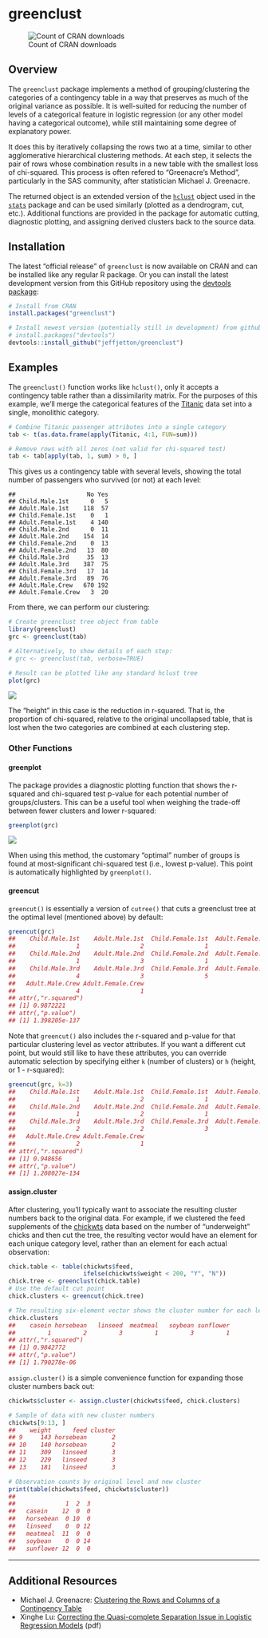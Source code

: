 
<!-- README.md is generated from README.Rmd. Please edit that file -->

# greenclust

<figure>
<img src="https://cranlogs.r-pkg.org/badges/grand-total/greenclust"
alt="Count of CRAN downloads" />
<figcaption aria-hidden="true">Count of CRAN downloads</figcaption>
</figure>

## Overview

The `greenclust` package implements a method of grouping/clustering the
categories of a contingency table in a way that preserves as much of the
original variance as possible. It is well-suited for reducing the number
of levels of a categorical feature in logistic regression (or any other
model having a categorical outcome), while still maintaining some degree
of explanatory power.

It does this by iteratively collapsing the rows two at a time, similar
to other agglomerative hierarchical clustering methods. At each step, it
selects the pair of rows whose combination results in a new table with
the smallest loss of chi-squared. This process is often refered to
“Greenacre’s Method”, particularly in the SAS community, after
statistician Michael J. Greenacre.

The returned object is an extended version of the
[`hclust`](https://stat.ethz.ch/R-manual/R-devel/library/stats/html/hclust.html)
object used in the
[`stats`](https://stat.ethz.ch/R-manual/R-devel/library/stats/html/stats-package.html)
package and can be used similarly (plotted as a dendrogram, cut, etc.).
Additional functions are provided in the package for automatic cutting,
diagnostic plotting, and assigning derived clusters back to the source
data.

## Installation

The latest “official release” of `greenclust` is now available on CRAN
and can be installed like any regular R package. Or you can install the
latest development version from this GitHub repository using the
[devtools package](https://CRAN.R-project.org/package=devtools):

``` r
# Install from CRAN
install.packages("greenclust")

# Install newest version (potentially still in development) from github
# install.packages("devtools")
devtools::install_github("jeffjetton/greenclust")
```

## Examples

The `greenclust()` function works like `hclust()`, only it accepts a
contingency table rather than a dissimilarity matrix. For the purposes
of this example, we’ll merge the categorical features of the
[Titanic](https://stat.ethz.ch/R-manual/R-devel/library/datasets/html/Titanic.html)
data set into a single, monolithic category.

``` r
# Combine Titanic passenger attributes into a single category
tab <- t(as.data.frame(apply(Titanic, 4:1, FUN=sum)))

# Remove rows with all zeros (not valid for chi-squared test)
tab <- tab[apply(tab, 1, sum) > 0, ]
```

This gives us a contingency table with several levels, showing the total
number of passengers who survived (or not) at each level:

    ##                    No Yes
    ## Child.Male.1st      0   5
    ## Adult.Male.1st    118  57
    ## Child.Female.1st    0   1
    ## Adult.Female.1st    4 140
    ## Child.Male.2nd      0  11
    ## Adult.Male.2nd    154  14
    ## Child.Female.2nd    0  13
    ## Adult.Female.2nd   13  80
    ## Child.Male.3rd     35  13
    ## Adult.Male.3rd    387  75
    ## Child.Female.3rd   17  14
    ## Adult.Female.3rd   89  76
    ## Adult.Male.Crew   670 192
    ## Adult.Female.Crew   3  20

From there, we can perform our clustering:

``` r
# Create greenclust tree object from table
library(greenclust)
grc <- greenclust(tab)

# Alternatively, to show details of each step:
# grc <- greenclust(tab, verbose=TRUE)

# Result can be plotted like any standard hclust tree
plot(grc)
```

![](man/figures/README-example_clusterplot_1-1.png)<!-- -->

The “height” in this case is the reduction in r-squared. That is, the
proportion of chi-squared, relative to the original uncollapsed table,
that is lost when the two categories are combined at each clustering
step.

### Other Functions

#### greenplot

The package provides a diagnostic plotting function that shows the
r-squared and chi-squared test p-value for each potential number of
groups/clusters. This can be a useful tool when weighing the trade-off
between fewer clusters and lower r-squared:

``` r
greenplot(grc)
```

![](man/figures/README-example_greenplot-1.png)<!-- -->

When using this method, the customary “optimal” number of groups is
found at most-significant chi-squared test (i.e., lowest p-value). This
point is automatically highlighted by `greenplot()`.

#### greencut

`greencut()` is essentially a version of `cutree()` that cuts a
greenclust tree at the optimal level (mentioned above) by default:

``` r
greencut(grc)
##    Child.Male.1st    Adult.Male.1st  Child.Female.1st  Adult.Female.1st 
##                 1                 2                 1                 1 
##    Child.Male.2nd    Adult.Male.2nd  Child.Female.2nd  Adult.Female.2nd 
##                 1                 3                 1                 1 
##    Child.Male.3rd    Adult.Male.3rd  Child.Female.3rd  Adult.Female.3rd 
##                 4                 3                 5                 5 
##   Adult.Male.Crew Adult.Female.Crew 
##                 4                 1 
## attr(,"r.squared")
## [1] 0.9872221
## attr(,"p.value")
## [1] 1.398205e-137
```

Note that `greencut()` also includes the r-squared and p-value for that
particular clustering level as vector attributes. If you want a
different cut point, but would still like to have these attributes, you
can override automatic selection by specifying either `k` (number of
clusters) or `h` (height, or 1 - r-squared):

``` r
greencut(grc, k=3)
##    Child.Male.1st    Adult.Male.1st  Child.Female.1st  Adult.Female.1st 
##                 1                 2                 1                 1 
##    Child.Male.2nd    Adult.Male.2nd  Child.Female.2nd  Adult.Female.2nd 
##                 1                 2                 1                 1 
##    Child.Male.3rd    Adult.Male.3rd  Child.Female.3rd  Adult.Female.3rd 
##                 2                 2                 3                 3 
##   Adult.Male.Crew Adult.Female.Crew 
##                 2                 1 
## attr(,"r.squared")
## [1] 0.948656
## attr(,"p.value")
## [1] 1.208027e-134
```

#### assign.cluster

After clustering, you’ll typically want to associate the resulting
cluster numbers back to the original data. For example, if we clustered
the feed supplements of the
[chickwts](https://stat.ethz.ch/R-manual/R-devel/library/datasets/html/chickwts.html)
data based on the number of “underweight” chicks and then cut the tree,
the resulting vector would have an element for each unique category
level, rather than an element for each actual observation:

``` r
chick.table <- table(chickwts$feed,
                     ifelse(chickwts$weight < 200, "Y", "N"))
chick.tree <- greenclust(chick.table)
# Use the default cut point
chick.clusters <- greencut(chick.tree)

# The resulting six-element vector shows the cluster number for each level
chick.clusters
##    casein horsebean   linseed  meatmeal   soybean sunflower 
##         1         2         3         1         3         1 
## attr(,"r.squared")
## [1] 0.9842772
## attr(,"p.value")
## [1] 1.790278e-06
```

`assign.cluster()` is a simple convenience function for expanding those
cluster numbers back out:

``` r
chickwts$cluster <- assign.cluster(chickwts$feed, chick.clusters)

# Sample of data with new cluster numbers
chickwts[9:13, ]
##    weight      feed cluster
## 9     143 horsebean       2
## 10    140 horsebean       2
## 11    309   linseed       3
## 12    229   linseed       3
## 13    181   linseed       3

# Observation counts by original level and new cluster
print(table(chickwts$feed, chickwts$cluster))
##            
##              1  2  3
##   casein    12  0  0
##   horsebean  0 10  0
##   linseed    0  0 12
##   meatmeal  11  0  0
##   soybean    0  0 14
##   sunflower 12  0  0
```

------------------------------------------------------------------------

## Additional Resources

- Michael J. Greenacre: [Clustering the Rows and Columns of a
  Contingency Table](https://doi.org/10.1007/BF01901670)
- Xinghe Lu: [Correcting the Quasi-complete Separation Issue in Logistic
  Regression
  Models](https://support.sas.com/resources/papers/proceedings16/10220-2016.pdf)
  (pdf)
